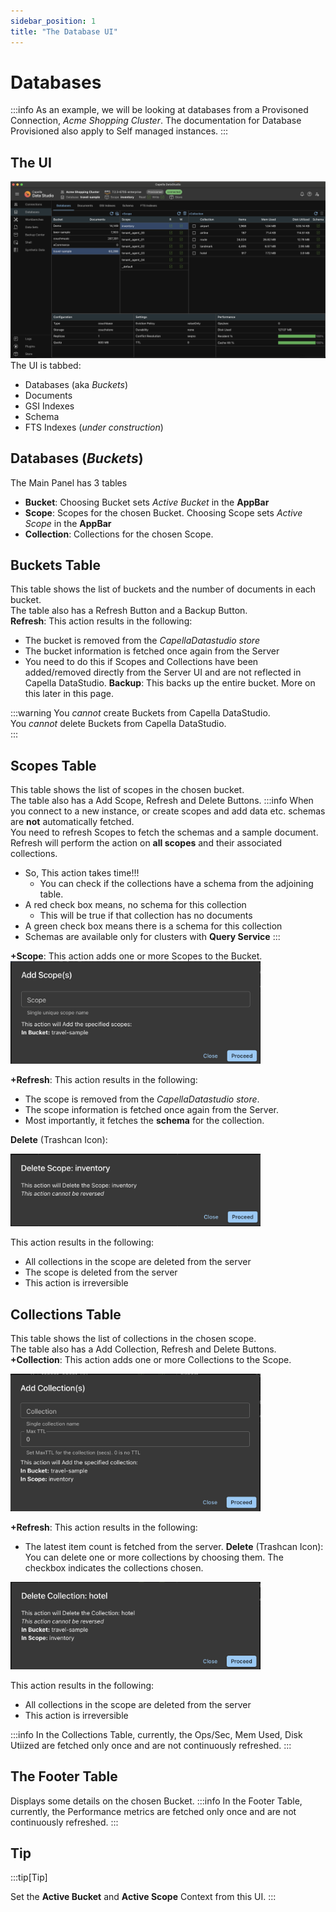 ```yaml
---
sidebar_position: 1
title: "The Database UI"
---
```


# Databases

:::info
As an example, we will be looking at databases from a Provisoned Connection, _Acme Shopping Cluster_. The documentation for Database Provisioned also apply to Self managed instances.
:::

## The UI

![Provisioned-Database-Main](/img/databases/databases-capella-main.png)
The UI is tabbed:

- Databases (aka _Buckets_)
- Documents
- GSI Indexes
- Schema
- FTS Indexes (_under construction_)

## Databases (_Buckets_)

The Main Panel has 3 tables

- **Bucket**: Choosing Bucket sets _Active Bucket_ in the **AppBar**
- **Scope**: Scopes for the chosen Bucket. Choosing Scope sets _Active Scope_ in the **AppBar**
- **Collection**: Collections for the chosen Scope.

## Buckets Table

This table shows the list of buckets and the number of documents in each bucket.<br />
The table also has a Refresh Button and a Backup Button.<br />
**Refresh**: This action results in the following:

- The bucket is removed from the _CapellaDatastudio store_
- The bucket information is fetched once again from the Server
- You need to do this if Scopes and Collections have been added/removed directly from the Server UI and are not reflected in Capella DataStudio.
  **Backup**: This backs up the entire bucket. More on this later in this page.

:::warning
You _cannot_ create Buckets from Capella DataStudio.<br />
You _cannot_ delete Buckets from Capella DataStudio.<br />
:::

## Scopes Table

This table shows the list of scopes in the chosen bucket.<br />
The table also has a Add Scope, Refresh and Delete Buttons.
:::info
When you connect to a new instance, or create scopes and add data etc. schemas are **not** automatically fetched.<br />
You need to refresh Scopes to fetch the schemas and a sample document.<br />
Refresh will perform the action on **all scopes** and their associated collections.<br />

- So, This action takes time!!!
  - You can check if the collections have a schema from the adjoining table.
- A red check box means, no schema for this collection
  - This will be true if that collection has no documents
- A green check box means there is a schema for this collection
- Schemas are available only for clusters with **Query Service**
  :::

**+Scope**: This action adds one or more Scopes to the Bucket.
<img src="/img/databases/databases-capella-main-add-scope.png" width="400" alt="Capella Add Scope" />

**+Refresh**: This action results in the following:

- The scope is removed from the _CapellaDatastudio store_.
- The scope information is fetched once again from the Server.
- Most importantly, it fetches the **schema** for the collection.

**Delete** (Trashcan Icon):

  <img src="/img/databases/databases-capella-main-delete-scope.png" width="400" alt="Capella Delete Scope" />

This action results in the following:

- All collections in the scope are deleted from the server
- The scope is deleted from the server
- This action is irreversible

## Collections Table

This table shows the list of collections in the chosen scope.<br />
The table also has a Add Collection, Refresh and Delete Buttons.<br />
**+Collection**: This action adds one or more Collections to the Scope.

  <img src="/img/databases/databases-capella-main-add-collection.png" width="400" alt="Capella Add Collection" />

**+Refresh**: This action results in the following:

- The latest item count is fetched from the server.
  **Delete** (Trashcan Icon): You can delete one or more collections by choosing them. The checkbox indicates the collections chosen.

<img src="/img/databases/databases-capella-main-delete-collection.png" width="400" alt="Capella Delete Collection" />

This action results in the following:

- All collections in the scope are deleted from the server
- This action is irreversible

:::info
In the Collections Table, currently, the Ops/Sec, Mem Used, Disk Utiized are fetched only once and are not continuously refreshed.
:::

## The Footer Table

Displays some details on the chosen Bucket.
:::info
In the Footer Table, currently, the Performance metrics are fetched only once and are not continuously refreshed.
:::

## Tip

:::tip[Tip]

Set the **Active Bucket** and **Active Scope** Context from this UI.
:::
